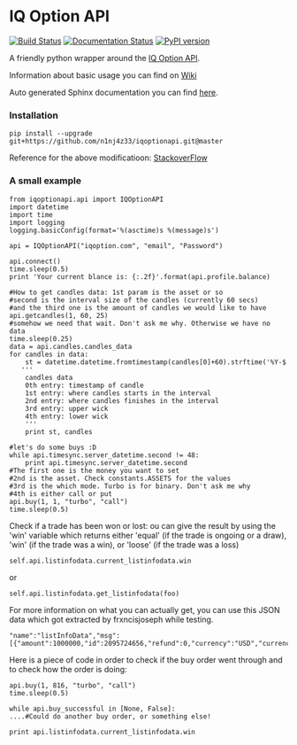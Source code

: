 # IQ Option API
[![Build Status](https://travis-ci.org/n1nj4z33/iqoptionapi.svg?branch=master)](https://travis-ci.org/n1nj4z33/iqoptionapi)
[![Documentation Status](https://readthedocs.org/projects/iqoptionapi/badge/?version=latest)](http://iqoptionapi.readthedocs.io/?badge=latest)
[![PyPI version](https://badge.fury.io/py/iqoptionapi.svg)](https://badge.fury.io/py/iqoptionapi)

A friendly python wrapper around the [IQ Option API](https://iqoption.com).

Information about basic usage you can find on [Wiki](https://github.com/n1nj4z33/iqoptionapi/wiki)

Auto generated Sphinx documentation you can  find [here](http://iqoptionapi.readthedocs.io/).

### Installation
```
pip install --upgrade git+https://github.com/n1nj4z33/iqoptionapi.git@master
```
Reference for the above modificatioon: [StackoverFlow](https://stackoverflow.com/questions/51039974/error-while-calling-function-in-python3-5)

### A small example

    from iqoptionapi.api import IQOptionAPI
    import datetime
    import time
    import logging
    logging.basicConfig(format='%(asctime)s %(message)s')

    api = IQOptionAPI("iqoption.com", "email", "Password")

    api.connect()
    time.sleep(0.5)
    print 'Your current blance is: {:.2f}'.format(api.profile.balance)

    #How to get candles data: 1st param is the asset or so
    #second is the interval size of the candles (currently 60 secs)
    #and the third one is the amount of candles we would like to have
    api.getcandles(1, 60, 25)
    #somehow we need that wait. Don't ask me why. Otherwise we have no data
    time.sleep(0.25)
    data = api.candles.candles_data
    for candles in data:
        st = datetime.datetime.fromtimestamp(candles[0]+60).strftime('%Y-$
       '''
        candles data
        0th entry: timestamp of candle
        1st entry: where candles starts in the interval
        2nd entry: where candles finishes in the interval
        3rd entry: upper wick
        4th entry: lower wick
        '''
        print st, candles

    #let's do some buys :D
    while api.timesync.server_datetime.second != 48:
        print api.timesync.server_datetime.second
    #The first one is the money you want to set
    #2nd is the asset. Check constants.ASSETS for the values
    #3rd is the which mode. Turbo is for binary. Don't ask me why
    #4th is either call or put
    api.buy(1, 1, "turbo", "call")
    time.sleep(0.5)


Check if a trade has been won or lost:
ou can give the result by using the 'win' variable which returns either 'equal' (if the trade is ongoing or a draw), 'win' (if the trade was a win), or 'loose' (if the trade was a loss)

    self.api.listinfodata.current_listinfodata.win

or

    self.api.listinfodata.get_listinfodata(foo)

For more information on what you can actually get, you can use this JSON data which got extracted by frxncisjoseph while testing.

    "name":"listInfoData","msg":[{"amount":1000000,"id":2095724656,"refund":0,"currency":"USD","currency_char":"$","active_id":1,"active":"EURUSD","value":1.07736,"exp_value":1077360,"dir":"call","created":1489706346,"expired":1489706400,"type_name":"turbo","type":"front.TU","profit":100,"profit_amount":1,"win_amount":1.74,"loose_amount":0,"sum":1,"win":"equal","now":1489706346,"user_id":0,"game_state":0,"profit_income":174,"profit_return":0,"option_type_id":3,"site_id":1,"is_demo":false,"user_balance_id":0,"client_platform_id":9,"re_track":"null","params":null}]}

Here is a piece of code in order to check if the buy order went through and to check how the order is doing:
    
    api.buy(1, 816, "turbo", "call")    
    time.sleep(0.5)

    while api.buy_successful in [None, False]:
    ....#Could do another buy order, or something else!

    print api.listinfodata.current_listinfodata.win

